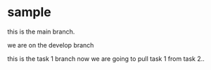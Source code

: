 # sample

this is the main branch.

we are on the develop branch

this is the task 1 branch
now we are going to pull task 1 from task 2..